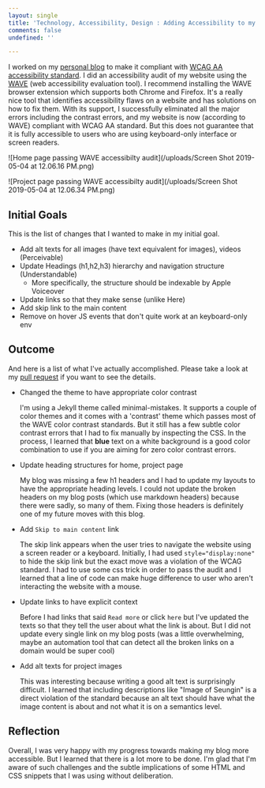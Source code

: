 ```yaml
---
layout: single
title: 'Technology, Accessibility, Design : Adding Accessibility to my Personal Blog'
comments: false
undefined: ''

---
```

I worked on my [personal blog](https://seungin-lyu.com) to make it compliant with [WCAG AA accessibility standard](https://www.w3.org/TR/WCAG20/). I did an accessibility audit of my website using the [WAVE](https://wave.webaim.org/) (web accessibility evaluation tool). I recommend installing the WAVE browser extension which supports both Chrome and Firefox. It's a really nice tool that identifies accessibility flaws on a website and has solutions on how to fix them. With its support, I successfully eliminated all the major errors including the contrast errors, and my website is now (according to WAVE) compliant with WCAG AA standard. But this does not guarantee that it is fully accessible to users who are using keyboard-only interface or screen readers.

![Home page passing WAVE accessibilty audit](/uploads/Screen Shot 2019-05-04 at 12.06.16 PM.png)

![Project page passing WAVE accessibilty audit](/uploads/Screen Shot 2019-05-04 at 12.06.34 PM.png)

## Initial Goals

This is the list of changes that I wanted to make in my initial goal.

* Add alt texts for all images (have text equivalent for images), videos (Perceivable)
* Update Headings (h1,h2,h3) hierarchy and navigation structure (Understandable)
  * More specifically, the structure should be indexable by Apple Voiceover
* Update links so that they make sense (unlike Here)
* Add skip link to the main content
* Remove on hover JS events that don't quite work at an keyboard-only env

## Outcome

And here is a list of what I've actually accomplished. Please take a look at my [pull request](https://github.com/SeunginLyu/seungin-lyu/pull/1) if you want to see the details.

* Changed the theme to have appropriate color contrast

  I'm using a Jekyll theme called minimal-mistakes. It supports a couple of color themes and it comes with a 'contrast' theme which passes most of the WAVE color contrast standards. But it still has a few subtle color contrast errors that I had to fix manually by inspecting the CSS. In the process, I learned that **blue** text on a white background is a good color combination to use if you are aiming for zero color contrast errors.
* Update heading structures for home, project page

  My blog was missing a few h1 headers and I had to update my layouts to have the appropriate heading levels. I could not update the broken headers on my blog posts (which use markdown headers) because there were sadly, so many of them. Fixing those headers is definitely one of my future moves with this blog.
* Add `Skip to main content` link

  The skip link appears when the user tries to navigate the website using a screen reader or a keyboard. Initially, I had used `style="display:none"` to hide the skip link but the exact move was a violation of the WCAG standard. I had to use some css trick in order to pass the audit and I learned that a line of code can make huge difference to user who aren't interacting the website with a mouse.
* Update links to have explicit context

  Before I had links that said `Read more` or click `here` but I've updated the texts so that they tell the user about what the link is about. But I did not update every single link on my blog posts (was a little overwhelming, maybe an automation tool that can detect all the broken links on a domain would be super cool)
* Add alt texts for project images

  This was interesting because writing a good alt text is surprisingly difficult. I learned that including descriptions like "Image of Seungin" is a direct violation of the standard because an alt text should have what the image content is about and not what it is on a semantics level.

## Reflection

Overall, I was very happy with my progress towards making my blog more accessible. But I learned that there is a lot more to be done. I'm glad that I'm aware of such challenges and the subtle implications of some HTML and CSS snippets that I was using without deliberation.